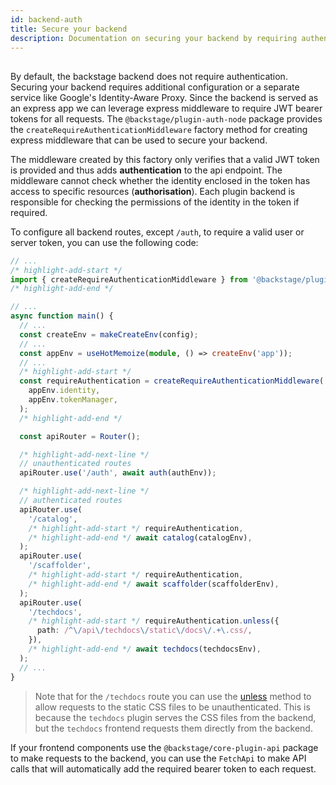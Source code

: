 ```yaml
---
id: backend-auth
title: Secure your backend
description: Documentation on securing your backend by requiring authentication.
---
```


##

By default, the backstage backend does not require authentication. Securing your backend requires additional configuration or a separate service like Google's Identity-Aware Proxy. Since the backend is served as an express app we can leverage express middleware to require JWT bearer tokens for all requests. The `@backstage/plugin-auth-node` package provides the `createRequireAuthenticationMiddleware` factory method for creating express middleware that can be used to secure your backend.

The middleware created by this factory only verifies that a valid JWT token is provided and thus adds **authentication** to the api endpoint. The middleware cannot check whether the identity enclosed in the token has access to specific resources (**authorisation**). Each plugin backend is responsible for checking the permissions of the identity in the token if required.

To configure all backend routes, except `/auth`, to require a valid user or server token, you can use the following code:

```ts title="packages/backend/src/index.ts"
// ...
/* highlight-add-start */
import { createRequireAuthenticationMiddleware } from '@backstage/plugin-auth-node';
/* highlight-add-end */

// ...
async function main() {
  // ...
  const createEnv = makeCreateEnv(config);
  // ...
  const appEnv = useHotMemoize(module, () => createEnv('app'));
  // ...
  /* highlight-add-start */
  const requireAuthentication = createRequireAuthenticationMiddleware(
    appEnv.identity,
    appEnv.tokenManager,
  );
  /* highlight-add-end */

  const apiRouter = Router();

  /* highlight-add-next-line */
  // unauthenticated routes
  apiRouter.use('/auth', await auth(authEnv));

  /* highlight-add-next-line */
  // authenticated routes
  apiRouter.use(
    '/catalog',
    /* highlight-add-start */ requireAuthentication,
    /* highlight-add-end */ await catalog(catalogEnv),
  );
  apiRouter.use(
    '/scaffolder',
    /* highlight-add-start */ requireAuthentication,
    /* highlight-add-end */ await scaffolder(scaffolderEnv),
  );
  apiRouter.use(
    '/techdocs',
    /* highlight-add-start */ requireAuthentication.unless({
      path: /^\/api\/techdocs\/static\/docs\/.+\.css/,
    }),
    /* highlight-add-end */ await techdocs(techdocsEnv),
  );
  // ...
}
```

> Note that for the `/techdocs` route you can use the [unless](https://github.com/jfromaniello/express-unless) method to allow requests to the static CSS files to be unauthenticated. This is because the `techdocs` plugin serves the CSS files from the backend, but the `techdocs` frontend requests them directly from the backend.

If your frontend components use the `@backstage/core-plugin-api` package to make requests to the backend, you can use the `FetchApi` to make API calls that will automatically add the required bearer token to each request.

